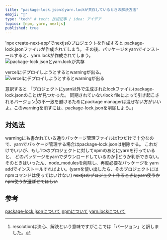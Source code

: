 ```yaml
---
title: "package-lock.jsonとyarn.lockが共存しているときの解決方法"
emoji: "🔐"
type: "tech" # tech: 技術記事 / idea: アイデア
topics: [npm, yarn, nextjs]
published: true
---
```



'npx create-next-app'でnextjsのプロジェクトを作成すると
package-lock.jsonファイルが作成されてしまう。
その後、パッケージをyarnでインストールすると、yarn.lockが作成されてしまう。
![package-lock.jsonとyarn.lockが共存](https://gyazo.com/ca199476f6a108423b624c8ab2432246.pngs)

vercelにデプロイしようとするとwarningが出る。
![vercelにデプロイしようとするとwarningが出る](https://gyazo.com/83db4a16b393f452ff9527952c14f1c5.png)

意訳すると
「プロジェクトにyarn以外で生成されたlockファイル(package-lock.jsonのこと)が見つかった。
同期されていないlock fileによって引き起こされるバージョン[^1]の不一致を避けるためにpackage managerは混ぜない方がいいよ。このwarningを消すには、package-lock.jsonを削除しよう。」
[^1]: resolutionは決心、解決という意味ですがここでは「バージョン」と訳しました。

## 対処法

warningにも書かれている通りパッケージ管理ファイルは1つだけで十分なので、yarnでパッケージ管理する場合はpackage-lock.jsonは削除する。
これだけでいいが、もし1つのプロジェクトに対してnpmのあとにyarnを行っていると、
どのパッケージをyarnでダウンロードしているのかどうか判断できない。
そのときはいったん、node_modulesを削除し、再度必要なパッケージを
yarn addでインストールすればよい。(yarnを使い出したら、そのプロジェクトにはnpmコマンドは使ってはいけない)
~~nextjsのプロジェクト作るときにyarn使うかnpm使うか選ばせてほしい~~

## 参考

[package-lock.jsonについて](https://docs.npmjs.com/cli/v7/configuring-npm/package-lock-json)
[npmについて](https://www.npmjs.com/)
[yarn.lockについて](https://classic.yarnpkg.com/en/docs/yarn-lock/)